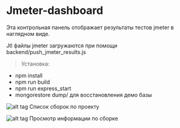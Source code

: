 # Jmeter-dashboard

Эта контрольная панель отображает результаты тестов jmeter в наглядном виде.

Jtl файлы jmeter загружаются при помощи backend/push_jmeter_results.js

>Установка: 
* npm install
* npm run build
* npm run express_start
* mongorestore dump/ для восстановления демо базы

![alt tag](https://i.imgur.com/XjiU09c.png "Список сборок")
Список сборок по проекту

![alt tag](https://i.imgur.com/cmB3MiO.png "Просмотр сборки")
Просмотр информации по сборке
